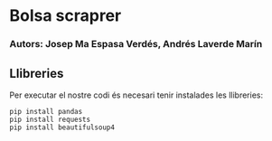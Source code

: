 # Bolsa scraprer

### Autors: Josep Ma Espasa Verdés, Andrés Laverde Marín

## Llibreries

Per executar el nostre codi és necesari tenir instalades les llibreries:

```
pip install pandas
pip install requests
pip install beautifulsoup4
```
